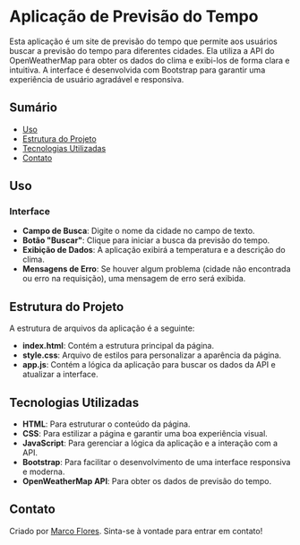 # Aplicação de Previsão do Tempo

Esta aplicação é um site de previsão do tempo que permite aos usuários buscar a previsão do tempo para diferentes cidades. Ela utiliza a API do OpenWeatherMap para obter os dados do clima e exibi-los de forma clara e intuitiva. A interface é desenvolvida com Bootstrap para garantir uma experiência de usuário agradável e responsiva.

## Sumário

- [Uso](#uso)
- [Estrutura do Projeto](#estrutura-do-projeto)
- [Tecnologias Utilizadas](#tecnologias-utilizadas)
- [Contato](#contato)

## Uso

### Interface

- **Campo de Busca**: Digite o nome da cidade no campo de texto.
- **Botão "Buscar"**: Clique para iniciar a busca da previsão do tempo.
- **Exibição de Dados**: A aplicação exibirá a temperatura e a descrição do clima.
- **Mensagens de Erro**: Se houver algum problema (cidade não encontrada ou erro na requisição), uma mensagem de erro será exibida.

## Estrutura do Projeto

A estrutura de arquivos da aplicação é a seguinte:

- **index.html**: Contém a estrutura principal da página.
- **style.css**: Arquivo de estilos para personalizar a aparência da página.
- **app.js**: Contém a lógica da aplicação para buscar os dados da API e atualizar a interface.

## Tecnologias Utilizadas

- **HTML**: Para estruturar o conteúdo da página.
- **CSS**: Para estilizar a página e garantir uma boa experiência visual.
- **JavaScript**: Para gerenciar a lógica da aplicação e a interação com a API.
- **Bootstrap**: Para facilitar o desenvolvimento de uma interface responsiva e moderna.
- **OpenWeatherMap API**: Para obter os dados de previsão do tempo.

## Contato

Criado por [Marco Flores](mailto:maarco.afs@gmail.com). Sinta-se à vontade para entrar em contato!
